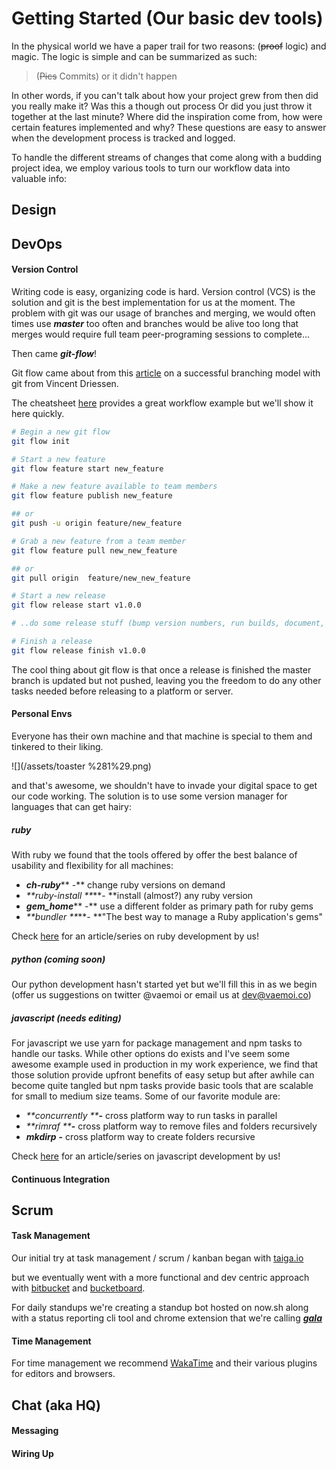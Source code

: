 # Getting Started \(Our basic dev tools\)

In the physical world we have a paper trail for two reasons: \(~~proof~~ logic\) and magic. The logic is simple and can be summarized as such:

> \(~~Pics~~ Commits\) or it didn't happen

In other words, if you can't talk about how your project grew from then did you really make it? Was this a though out process Or did you just throw it together at the last minute? Where did the inspiration come from, how were certain features implemented and why? These questions are easy to answer when the development process is tracked and logged.

To handle the different streams of changes that come along with a budding project idea, we employ various tools to turn our workflow data into valuable info:

## Design

## DevOps

#### Version Control

Writing code is easy, organizing code is hard. Version control \(VCS\) is the solution and git is the best implementation for us at the moment. The problem with git was our usage of branches and merging, we would often times use _**master**_ too often and branches would be alive too long that merges would require full team peer-programing sessions to complete...

Then came _**git-flow**_!

Git flow came about from this [article](http://nvie.com/posts/a-successful-git-branching-model/) on a successful branching model with git from Vincent Driessen.

The cheatsheet [here](http://danielkummer.github.io/git-flow-cheatsheet/index.fr_FR.html) provides a great workflow example but we'll show it here quickly.

```bash
# Begin a new git flow
git flow init

# Start a new feature
git flow feature start new_feature

# Make a new feature available to team members
git flow feature publish new_feature

## or 
git push -u origin feature/new_feature

# Grab a new feature from a team member
git flow feature pull new_new_feature

## or
git pull origin  feature/new_new_feature

# Start a new release
git flow release start v1.0.0

# ..do some release stuff (bump version numbers, run builds, document, lint, etc)

# Finish a release
git flow release finish v1.0.0
```

The cool thing about git flow is that once a release is finished the master branch is updated but not pushed, leaving you the freedom to do any other tasks needed before releasing to a platform or server.

#### Personal Envs

Everyone has their own machine and that machine is special to them and tinkered to their liking.

![](/assets/toaster %281%29.png)

and that's awesome, we shouldn't have to invade your digital space to get our code working. The solution is to use some version manager for languages that can get hairy:

##### ruby

With ruby we found that the tools offered by offer the best balance of usability and flexibility for all machines:

* _**ch-ruby**_** -** change ruby versions on demand
* _**ruby-install **_**- **install \(almost?\) any ruby version
* _**gem\_home**_** -** use a different folder as primary path for ruby gems
* _**bundler **_**- **"The best way to manage a Ruby application's gems"

Check [here](https://medium.com/@vaemoi/developing-revit-a-graphql-powered-ruby-cli-dcbcbee2b9e5) for an article/series on ruby development by us!

##### python \(coming soon\)

Our python development hasn't started yet but we'll fill this in as we begin \(offer us suggestions on twitter @vaemoi or email us at dev@vaemoi.co\)

##### javascript \(needs editing\)

For javascript we use yarn for package management and npm tasks to handle our tasks. While other options do exists and I've seem some awesome example used in production in my work experience, we find that those solution provide upfront benefits of easy setup but after awhile can become quite tangled but npm tasks provide basic tools that are scalable for small to medium size teams. Some of our favorite module are:

* _**concurrently **_**-** cross platform way to run tasks in parallel
* _**rimraf **_**-** cross platform way to remove files and folders recursively
* _**mkdirp**_ **-** cross platform way to create folders recursive

Check [here](https://medium.com/@vaemoi/writing-wver-a-the-engine-for-rev-part-i-2984f2991dad) for an article/series on javascript development by us!

#### Continuous Integration

## Scrum

#### Task Management

Our initial try at task management / scrum / kanban began with [taiga.io](https://taiga.io)

but we eventually went with a more functional and dev centric approach with [bitbucket](https://bitbucket.org) and [bucketboard](https://marketplace.atlassian.com/plugins/bucketboard/cloud/overview?utm_source=BB-blog&utm_campaign=bitbucket_fy17q1-momentum-posts&_ga=1.104594437.463701457.1493158077).

For daily standups we're creating a standup bot hosted on now.sh along with a status reporting cli tool and chrome extension that we're calling [_**gala**_](https://bitbucket.org/vaemoi/gala)

#### Time Management

For time management we recommend [WakaTime](https://wakatime.com) and their various plugins for editors and browsers.

## Chat \(aka HQ\)

#### Messaging

#### Wiring Up



